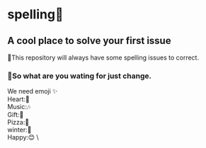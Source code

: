 # spelling💎
## A cool place to solve your first issue 
🎁This repository will always have some spelling issues to correct. 
### 🍕So what are you wating for just change.

We need emoji ✨\
Heart:💖\
Music:🎶\
Gift:🎁\
Pizza:🍕\
winter:🥶 \
Happy:😊 \
